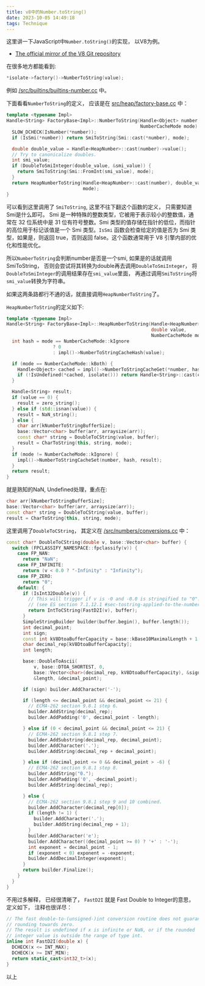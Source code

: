 ```yaml
---
title: v8中的Number.toString()
date: 2023-10-05 14:49:18
tags: Technique
---
```


这里讲一下JavaScript中`Number.toString()`的实现， 以V8为例。

- [The official mirror of the V8 Git repository](https://github.com/v8/v8/)

在很多地方都能看到:
```c++
*isolate->factory()->NumberToString(value);
```
例如 [/src/builtins/builtins-number.cc](https://github.com/v8/v8/blob/df99ca37a9d02a3318d3e5487c7803f6230b8f5f/src/builtins/builtins-number.cc#L140) 中。

下面看看`NumberToString`的定义， 应该是在 [src/heap/factory-base.cc](https://github.com/v8/v8/blob/829e8d18d73e21807c78223b0cc107c76c80da27/src/heap/factory-base.cc#L963-L978) 中：
```c++
template <typename Impl>
Handle<String> FactoryBase<Impl>::NumberToString(Handle<Object> number,
                                                 NumberCacheMode mode) {
  SLOW_DCHECK(IsNumber(*number));
  if (IsSmi(*number)) return SmiToString(Smi::cast(*number), mode);

  double double_value = Handle<HeapNumber>::cast(number)->value();
  // Try to canonicalize doubles.
  int smi_value;
  if (DoubleToSmiInteger(double_value, &smi_value)) {
    return SmiToString(Smi::FromInt(smi_value), mode);
  }
  return HeapNumberToString(Handle<HeapNumber>::cast(number), double_value,
                            mode);
}
```

可以看到这里调用了 `SmiToString`, 这里不往下翻这个函数的定义， 只需要知道Smi是什么即可。 Smi 是一种特殊的整数类型，它被用于表示较小的整数值，通常在 32 位系统中是 31 位有符号整数。Smi 类型的值存储在指针的低位，而指针的高位用于标记该值是一个 Smi 类型。`IsSmi` 函数会检查给定的值是否为 Smi 类型，如果是，则返回 true，否则返回 false。这个函数通常用于 V8 引擎内部的优化和性能优化。

所以`NumberToString`会判断number是否是一个smi, 如果是的话就调用SmiToString， 否则会尝试将其转换为double再去调用`DoubleToSmiInteger`， 将`DoubleToSmiInteger`的调用结果存在`smi_value`里面， 再通过调用`SmiToString`将`smi_value`转换为字符串。

如果这两条路都行不通的话，就直接调用`HeapNumberToString`了。

`HeapNumberToString`的定义如下:
```c++
template <typename Impl>
Handle<String> FactoryBase<Impl>::HeapNumberToString(Handle<HeapNumber> number,
                                                     double value,
                                                     NumberCacheMode mode) {
  int hash = mode == NumberCacheMode::kIgnore
                 ? 0
                 : impl()->NumberToStringCacheHash(value);

  if (mode == NumberCacheMode::kBoth) {
    Handle<Object> cached = impl()->NumberToStringCacheGet(*number, hash);
    if (!IsUndefined(*cached, isolate())) return Handle<String>::cast(cached);
  }

  Handle<String> result;
  if (value == 0) {
    result = zero_string();
  } else if (std::isnan(value)) {
    result = NaN_string();
  } else {
    char arr[kNumberToStringBufferSize];
    base::Vector<char> buffer(arr, arraysize(arr));
    const char* string = DoubleToCString(value, buffer);
    result = CharToString(this, string, mode);
  }
  if (mode != NumberCacheMode::kIgnore) {
    impl()->NumberToStringCacheSet(number, hash, result);
  }
  return result;
}
```

就是熟知的NaN, Undefined处理，重点在:
```c++
char arr[kNumberToStringBufferSize];
base::Vector<char> buffer(arr, arraysize(arr));
const char* string = DoubleToCString(value, buffer);
result = CharToString(this, string, mode);
```

这里调用了`DoubleToCString`， 其定义在 [/src/numbers/conversions.cc](https://github.com/v8/v8/blob/829e8d18d73e21807c78223b0cc107c76c80da27/src/numbers/conversions.cc#L1064-L1126) 中：
```c++
const char* DoubleToCString(double v, base::Vector<char> buffer) {
  switch (FPCLASSIFY_NAMESPACE::fpclassify(v)) {
    case FP_NAN:
      return "NaN";
    case FP_INFINITE:
      return (v < 0.0 ? "-Infinity" : "Infinity");
    case FP_ZERO:
      return "0";
    default: {
      if (IsInt32Double(v)) {
        // This will trigger if v is -0 and -0.0 is stringified to "0".
        // (see ES section 7.1.12.1 #sec-tostring-applied-to-the-number-type)
        return IntToCString(FastD2I(v), buffer);
      }
      SimpleStringBuilder builder(buffer.begin(), buffer.length());
      int decimal_point;
      int sign;
      const int kV8DtoaBufferCapacity = base::kBase10MaximalLength + 1;
      char decimal_rep[kV8DtoaBufferCapacity];
      int length;

      base::DoubleToAscii(
          v, base::DTOA_SHORTEST, 0,
          base::Vector<char>(decimal_rep, kV8DtoaBufferCapacity), &sign,
          &length, &decimal_point);

      if (sign) builder.AddCharacter('-');

      if (length <= decimal_point && decimal_point <= 21) {
        // ECMA-262 section 9.8.1 step 6.
        builder.AddString(decimal_rep);
        builder.AddPadding('0', decimal_point - length);

      } else if (0 < decimal_point && decimal_point <= 21) {
        // ECMA-262 section 9.8.1 step 7.
        builder.AddSubstring(decimal_rep, decimal_point);
        builder.AddCharacter('.');
        builder.AddString(decimal_rep + decimal_point);

      } else if (decimal_point <= 0 && decimal_point > -6) {
        // ECMA-262 section 9.8.1 step 8.
        builder.AddString("0.");
        builder.AddPadding('0', -decimal_point);
        builder.AddString(decimal_rep);

      } else {
        // ECMA-262 section 9.8.1 step 9 and 10 combined.
        builder.AddCharacter(decimal_rep[0]);
        if (length != 1) {
          builder.AddCharacter('.');
          builder.AddString(decimal_rep + 1);
        }
        builder.AddCharacter('e');
        builder.AddCharacter((decimal_point >= 0) ? '+' : '-');
        int exponent = decimal_point - 1;
        if (exponent < 0) exponent = -exponent;
        builder.AddDecimalInteger(exponent);
      }
      return builder.Finalize();
    }
  }
}
```

不用过多解释， 已经很清晰了， `FastD2I` 就是 Fast Double to Integer的意思， 定义如下， 注释也很详尽：
```c++
// The fast double-to-(unsigned-)int conversion routine does not guarantee
// rounding towards zero.
// The result is undefined if x is infinite or NaN, or if the rounded
// integer value is outside the range of type int.
inline int FastD2I(double x) {
  DCHECK(x <= INT_MAX);
  DCHECK(x >= INT_MIN);
  return static_cast<int32_t>(x);
}
```

以上